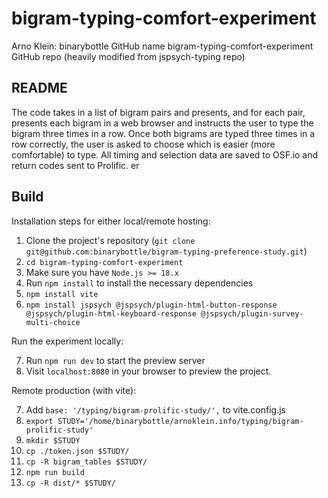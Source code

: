 # bigram-typing-comfort-experiment
Arno Klein: binarybottle GitHub name 
bigram-typing-comfort-experiment GitHub repo
(heavily modified from jspsych-typing repo)

## README

The code takes in a list of bigram pairs and presents, and for each pair,
presents each bigram in a web browser and instructs the user to type the 
bigram three times in a row. Once both bigrams are typed three times in a row
correctly, the user is asked to choose which is easier (more comfortable) to type.
All timing and selection data are saved to OSF.io and return codes sent to Prolific.
er
## Build 

Installation steps for either local/remote hosting:

1. Clone the project's repository (``git clone git@github.com:binarybottle/bigram-typing-preference-study.git``)
2. ``cd bigram-typing-comfort-experiment``
3. Make sure you have ``Node.js >= 18.x``
4. Run ``npm install`` to install the necessary dependencies
5. ``npm install vite``
6. ``npm install jspsych @jspsych/plugin-html-button-response @jspsych/plugin-html-keyboard-response @jspsych/plugin-survey-multi-choice``

Run the experiment locally:

7. Run ``npm run dev`` to start the preview server
8. Visit ``localhost:8080`` in your browser to preview the project.

Remote production (with vite):

7. Add ``base: '/typing/bigram-prolific-study/',`` to vite.config.js
8. ``export STUDY='/home/binarybottle/arnoklein.info/typing/bigram-prolific-study'``
8. ``mkdir $STUDY``
9. ``cp ./token.json $STUDY/``
10. ``cp -R bigram_tables $STUDY/``
11. ``npm run build``
12. ``cp -R dist/* $STUDY/``

